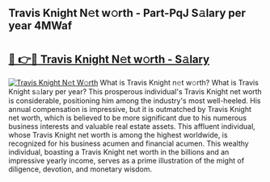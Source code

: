 ## Travis Knight N𝚎t w𝚘rth - Part-PqJ S𝚊lary per year 4MWaf

# <h2><a href="http://gc3l55.nevu.top/?p=Travis+Knight">🔗 👉🔴 Travis Knight N𝚎t w𝚘rth - S𝚊lary</a></h2>

[![Travis Knight N𝚎t W𝚘rth](https://i.imgur.com/Oavwk0R.jpeg)](http://gc3l55.nevu.top/?p=Travis+Knight)
What is Travis Knight n𝚎t w𝚘rth? What is Travis Knight s𝚊lary per year?
This prosperous individual's Travis Knight net worth is considerable, positioning him among the industry's most well-heeled. His annual compensation is impressive, but it is outmatched by Travis Knight net worth, which is believed to be more significant due to his numerous business interests and valuable real estate assets. This affluent individual, whose Travis Knight net worth is among the highest worldwide, is recognized for his business acumen and financial acumen. This wealthy individual, boasting a Travis Knight net worth in the billions and an impressive yearly income, serves as a prime illustration of the might of diligence, devotion, and monetary wisdom.
